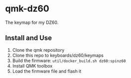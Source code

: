 # qmk-dz60

The keymap for my DZ60.

## Install and Use

1. Clone the qmk repository
2. Clone this repo to keyboards/dz60/keymaps
3. Build the firmware: `util/docker_build.sh dz60:spinz60`
2. Install QMK toolbox
4. Load the firmware file and flash it

